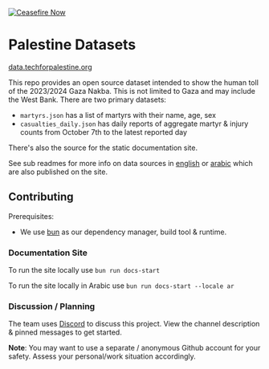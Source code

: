 [![Ceasefire Now](https://badge.techforpalestine.org/default)](https://techforpalestine.org/learn-more)

# Palestine Datasets

[data.techforpalestine.org](https://data.techforpalestine.org)

This repo provides an open source dataset intended to show the human toll of the 2023/2024 Gaza Nakba. This is not limited to Gaza and may include the West Bank. There are two primary datasets:

- `martyrs.json` has a list of martyrs with their name, age, sex
- `casualties_daily.json` has daily reports of aggregate martyr & injury counts from October 7th to the latest reported day

There's also the source for the static documentation site.

See sub readmes for more info on data sources in [english](site/docs) or [arabic](site/i18n/ar/docusaurus-plugin-content-docs) which are also published on the site.

## Contributing

Prerequisites:

- We use [bun](https://bun.sh) as our dependency manager, build tool & runtime.

### Documentation Site

To run the site locally use `bun run docs-start`

To run the site locally in Arabic use `bun run docs-start --locale ar`

### Discussion / Planning

The team uses [Discord](https://discord.com/channels/1186702814341234740/1193636245784494222) to discuss this project. View the channel description & pinned messages to get started.

**Note**: You may want to use a separate / anonymous Github account for your safety. Assess your personal/work situation accordingly.
